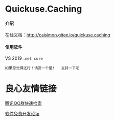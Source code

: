 # Quickuse.Caching

#### 介绍
在线文档：http://caisimon.gitee.io/quickuse.caching

#### 使用软件

VS 2019 `.net core`



`如果您觉得还行！请赏一个星!   支持一下吧`

 # 良心友情链接

[腾讯QQ群快速检索](http://u.720life.cn/s/8cf73f7c)

[软件免费开发论坛](http://u.720life.cn/s/bbb01dc0)